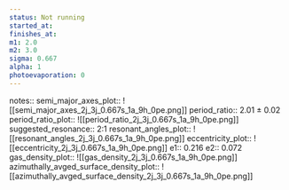 ```yaml
---
status: Not running
started_at:
finishes_at:
m1: 2.0
m2: 3.0
sigma: 0.667
alpha: 1
photoevaporation: 0
---
```


notes::
semi_major_axes_plot:: ![[semi_major_axes_2j_3j_0.667s_1a_9h_0pe.png]]
period_ratio:: 2.01 ± 0.02
period_ratio_plot:: ![[period_ratio_2j_3j_0.667s_1a_9h_0pe.png]]
suggested_resonance:: 2:1
resonant_angles_plot:: ![[resonant_angles_2j_3j_0.667s_1a_9h_0pe.png]]
eccentricity_plot:: ![[eccentricity_2j_3j_0.667s_1a_9h_0pe.png]]
e1:: 0.216
e2:: 0.072
gas_density_plot:: ![[gas_density_2j_3j_0.667s_1a_9h_0pe.png]]
azimuthally_avged_surface_density_plot:: ![[azimuthally_avged_surface_density_2j_3j_0.667s_1a_9h_0pe.png]]
